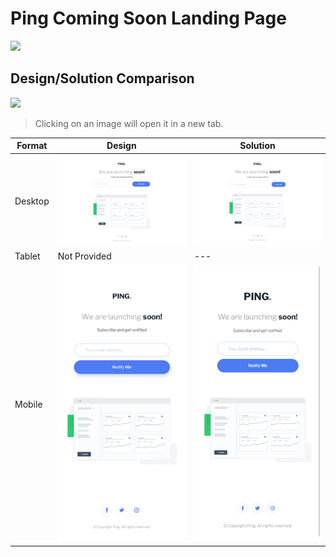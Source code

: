 # Ping Coming Soon Landing Page

<a href="https://fem-ping-coming-soon-page-ag.netlify.app" alt="View live implementation">
<img src="https://img.shields.io/badge/View_Live_Implementation-seagreen?style=for-the-badge"></a>

## Design/Solution Comparison

<a href="https://www.frontendmentor.io/challenges/ping-single-column-coming-soon-page-5cadd051fec04111f7b848da" alt="Frontend Mentor Challenge">
<img src="https://img.shields.io/badge/Frontend_Mentor_Challenge-dodgerblue?style=for-the-badge" /></a>

> Clicking on an image will open it in a new tab.

| Format  | Design                                                                                                                                                                                               | Solution                                                                                                                                                                                         |
|---------|------------------------------------------------------------------------------------------------------------------------------------------------------------------------------------------------------|--------------------------------------------------------------------------------------------------------------------------------------------------------------------------------------------------|
| Desktop | <img src="/newbie/ping-coming-soon-page/design/desktop-design.jpg" width="375px" href="/newbie/ping-coming-soon-page/design/desktop-design.jpg" target="_blank">                                       | <img src="/newbie/ping-coming-soon-page/solution/ag-solution-desktop.png" width="375px" href="/newbie/ping-coming-soon-page/solution/ag-solution-desktop.png" target="_blank">                     |
| Tablet  | Not Provided                                                                                                                                                                                         | ---                                                                                                                                                                                              |
| Mobile  | <img src="/newbie/ping-coming-soon-page/design/mobile-design.jpg" alt="Mobile Design" width="375px" alt="Mobile Design" href="/newbie/ping-coming-soon-page/design/mobile-design.jpg" target="_blank"> | <img src="/newbie/ping-coming-soon-page/solution/ag-solution-mobile.png" alt="Mobile Solution" width="375px" href="/newbie/ping-coming-soon-page/solution/ag-solution-mobile.png" target="_blank"> |



